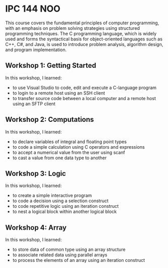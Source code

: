 # IPC 144 NOO
This course covers the fundamental principles of computer programming, with an emphasis on problem solving strategies using structured programming techniques. The C programming language, which is widely used and forms the syntactical basis for object-oriented languages such as C++, C#, and Java, is used to introduce problem analysis, algorithm design, and program implementation.

## Workshop 1: Getting Started

In this workshop, I learned:
* to use Visual Studio to code, edit and execute a C-language program
* to login to a remote host using an SSH client
* to transfer source code between a local computer and a remote host using an SFTP client

## Workshop 2: Computations

In this workshop, I learned:
* to declare variables of integral and floating point types
* to code a simple calculation using C operators and expressions
* to accept a numerical value from the user using scanf
* to cast a value from one data type to another

## Workshop 3: Logic

In this workshop, I learned:
* to create a simple interactive program
* to code a decision using a selection construct
* to code repetitive logic using an iteration construct
* to nest a logical block within another logical block

## Workshop 4: Array

In this workshop, I learned:
* to store data of common type using an array structure
* to associate related data using parallel arrays
* to process the elements of an array using an iteration construct
